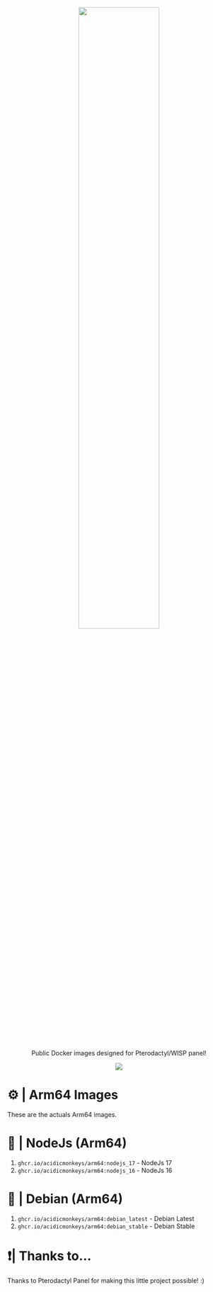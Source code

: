 <p align="center"><img src="https://i.imgur.com/BQlX7Wv.png" width=60% /></p>
<p align="center">Public Docker images designed for Pterodactyl/WISP panel!</p>
<p align="center"><img src="https://img.shields.io/badge/Made%20with-Docker-384d54" /></p>

# ⚙️ | Arm64 Images
These are the actuals Arm64 images.
# 📢 | NodeJs (Arm64)
1. `ghcr.io/acidicmonkeys/arm64:nodejs_17` - NodeJs 17
2. `ghcr.io/acidicmonkeys/arm64:nodejs_16` - NodeJs 16
# 📢 | Debian (Arm64)
1. `ghcr.io/acidicmonkeys/arm64:debian_latest` - Debian Latest
2. `ghcr.io/acidicmonkeys/arm64:debian_stable` - Debian Stable

# ❗| Thanks to...
Thanks to Pterodactyl Panel for making this little project possible! :)